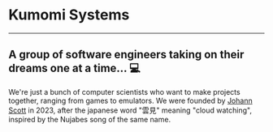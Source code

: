 # Kumomi Systems
---
A group of software engineers taking on their dreams one at a time... 💻
---

We're just a bunch of computer scientists who want to make projects together, ranging from games to emulators.
We were founded by [Johann Scott](https://github.com/somecollagist) in 2023, after the japanese word "雲見" meaning "cloud watching", inspired by the Nujabes song of the same name.
